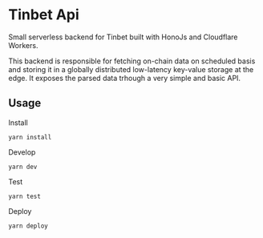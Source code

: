 # Tinbet Api

Small serverless backend for Tinbet built with HonoJs and Cloudflare Workers.

This backend is responsible for fetching on-chain data on scheduled basis and storing it in a globally distributed low-latency key-value storage at the edge. It exposes the parsed data trhough a very simple and basic API.

## Usage

Install

```
yarn install
```

Develop

```
yarn dev
```

Test

```
yarn test
```

Deploy

```
yarn deploy
```
